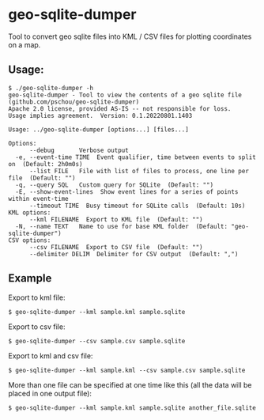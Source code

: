 # geo-sqlite-dumper

Tool to convert geo sqlite files into KML / CSV files for plotting coordinates on a map.


## Usage:

```
$ ./geo-sqlite-dumper -h
geo-sqlite-dumper - Tool to view the contents of a geo sqlite file (github.com/pschou/geo-sqlite-dumper)
Apache 2.0 license, provided AS-IS -- not responsible for loss.
Usage implies agreement.  Version: 0.1.20220801.1403

Usage: ../geo-sqlite-dumper [options...] [files...]

Options:
      --debug       Verbose output
  -e, --event-time TIME  Event qualifier, time between events to split on  (Default: 2h0m0s)
      --list FILE   File with list of files to process, one line per file  (Default: "")
  -q, --query SQL   Custom query for SQLite  (Default: "")
  -E, --show-event-lines  Show event lines for a series of points within event-time
      --timeout TIME  Busy timeout for SQLite calls  (Default: 10s)
KML options:
      --kml FILENAME  Export to KML file  (Default: "")
  -N, --name TEXT   Name to use for base KML folder  (Default: "geo-sqlite-dumper")
CSV options:
      --csv FILENAME  Export to CSV file  (Default: "")
      --delimiter DELIM  Delimiter for CSV output  (Default: ",")
```

## Example

Export to kml file:
```
$ geo-sqlite-dumper --kml sample.kml sample.sqlite
```

Export to csv file:
```
$ geo-sqlite-dumper --csv sample.csv sample.sqlite
```

Export to kml and csv file:
```
$ geo-sqlite-dumper --kml sample.kml --csv sample.csv sample.sqlite
```

More than one file can be specified at one time like this (all the data will be placed in one output file):
```
$ geo-sqlite-dumper --kml sample.kml sample.sqlite another_file.sqlite
```
